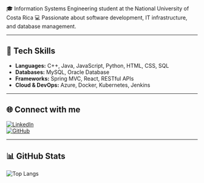 

🎓 Information Systems Engineering student at the National University of Costa Rica 
💻 Passionate about software development, IT infrastructure, and database management.  

---

## 🔧 Tech Skills
- **Languages:** C++, Java, JavaScript, Python, HTML, CSS, SQL  
- **Databases:** MySQL, Oracle Database  
- **Frameworks:** Spring MVC, React, RESTful APIs  
- **Cloud & DevOps:** Azure, Docker, Kubernetes, Jenkins  

---

## 🌐 Connect with me
[![LinkedIn](https://img.shields.io/badge/LinkedIn-0A66C2?style=for-the-badge&logo=linkedin&logoColor=white)](https://www.linkedin.com/in/manuel-de-almada-rodriguez)  
[![GitHub](https://img.shields.io/badge/GitHub-181717?style=for-the-badge&logo=github&logoColor=white)](https://github.com/ryleecito)

---

## 📊 GitHub Stats
![Top Langs](https://github-readme-stats.vercel.app/api/top-langs/?username=ryleecito&layout=compact&theme=radical)
